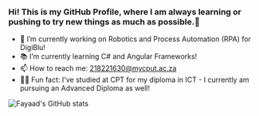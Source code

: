 ### Hi! This is my GitHub Profile, where I am always learning or pushing to try new things as much as possible.👋

- 🔭 I’m currently working on Robotics and Process Automation (RPA) for DigiBlu!
- 📚 I’m currently learning C# and Angular Frameworks!
- 📫 How to reach me: 218221630@mycput.ac.za 
- 🏃‍♂️ Fun fact: I've studied at CPT for my diploma in ICT - I currently am pursuing an Advanced Diploma as well!



![Fayaad's GitHub stats](https://github-readme-stats.vercel.app/api?username=FayaadAbrahams&show_icons=true&theme=onedark)
